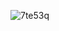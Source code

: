 ![7te53q](https://github.com/0asa0/Applications-with-STM32F407-Discovery-Board/assets/134441532/b145ed45-af15-4b4a-8c65-51ad98a891dc)
